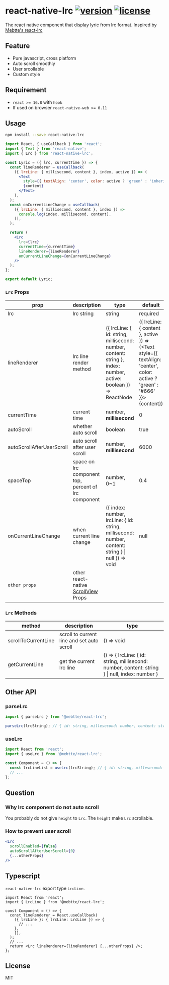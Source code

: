 # react-native-lrc [![version](https://img.shields.io/npm/v/react-native-lrc)](https://www.npmjs.com/package/react-native-lrc) [![license](https://img.shields.io/npm/l/react-native-lrc)](https://github.com/wubocong/react-native-lrc/blob/master/LICENSE)

The react native component that display lyric from lrc format. Inspired by [Mebtte's react-lrc](https://github.com/mebtte/react-lrc)

## Feature

- Pure javascript, cross platform
- Auto scroll smoothly
- User srcollable
- Custom style

## Requirement

- `react >= 16.8` with `hook`
- If used on browser `react-native-web >= 0.11`

## Usage

```sh
npm install --save react-native-lrc
```

```jsx
import React, { useCallback } from 'react';
import { Text } from 'react-native';
import { Lrc } from 'react-native-lrc';

const Lyric = ({ lrc, currentTime }) => {
  const lineRenderer = useCallback(
    ({ lrcLine: { millisecond, content }, index, active }) => (
      <Text
        style={{ textAlign: 'center', color: active ? 'green' : 'inherit' }}>
        {content}
      </Text>
    ),
  );
  const onCurrentLineChange = useCallback(
    ({ lrcLine: { millisecond, content }, index }) =>
      console.log(index, millisecond, content),
    [],
  );

  return (
    <Lrc
      lrc={lrc}
      currentTime={currentTime}
      lineRenderer={lineRenderer}
      onCurrentLineChange={onCurrentLineChange}
    />
  );
};

export default Lyric;
```

### `Lrc` Props

| prop                      | description                                          | type                                                                                                             | default                                                                                                                          |
| ------------------------- | ---------------------------------------------------- | ---------------------------------------------------------------------------------------------------------------- | -------------------------------------------------------------------------------------------------------------------------------- |
| lrc                       | lrc string                                           | string                                                                                                           | required                                                                                                                         |
| lineRenderer              | lrc line render method                               | ({ lrcLine: { id: string, millisecond: number, content: string }, index: number, active: boolean }) => ReactNode | ({ lrcLine: { content }, active }) => (<Text style={{ textAlign: 'center', color: active ? 'green' : '#666' }}>{content}</Text>) |
| currentTime               | current time                                         | number, **millisecond**                                                                                          | 0                                                                                                                                |
| autoScroll                | whether auto scroll                                  | boolean                                                                                                          | true                                                                                                                             |
| autoScrollAfterUserScroll | auto scroll after user scroll                        | number, **millisecond**                                                                                          | 6000                                                                                                                             |
| spaceTop                  | space on lrc component top, percent of lrc component | number, 0~1                                                                                                      | 0.4                                                                                                                              |
| onCurrentLineChange       | when current line change                             | ({ index: number, lrcLine: { id: string, millisecond: number, content: string } \| null }) => void               | null                                                                                                                             |
| `other props`             | other react-native [ScrollView](https://reactnative.dev/docs/scrollview#props) Props                |                                                                         |                                                                                                                                  |
### `Lrc` Methods

| method              | description                                | type                                                                                           |
| ------------------- | ------------------------------------------ | ---------------------------------------------------------------------------------------------- |
| scrollToCurrentLine | scroll to current line and set auto scroll | () => void                                                                                     |
| getCurrentLine      | get the current lrc line                   | () => { lrcLine: { id: string, millisecond: number, content: string } \| null, index: number } |

## Other API

### parseLrc

```jsx
import { parseLrc } from '@mebtte/react-lrc';

parseLrc(lrcString); // { id: string, millesecond: number, content: string }[]
```

### useLrc

```jsx
import React from 'react';
import { useLrc } from '@mebtte/react-lrc';

const Component = () => {
  const lrcLineList = useLrc(lrcString); // { id: string, millesecond: number, content: string }[]
  // ...
};
```

## Question

### Why lrc component do not auto scroll

You probably do not give `height` to `Lrc`. The `height` make `Lrc` scrollable.

### How to prevent user scroll

```jsx
<Lrc
  scrollEnabled={false}
  autoScrollAfterUserScroll={0}
  {...otherProps}
/>
```

## Typescript

`react-native-lrc` export type `LrcLine`.

```tsx
import React from 'react';
import { LrcLine } from '@mebtte/react-lrc';

const Component = () => {
  const lineRenderer = React.useCallback(
    ({ lrcLine }: { lrcLine: LrcLine }) => {
      // ...
    },
    [],
  );
  // ...
  return <Lrc lineRenderer={lineRenderer} {...otherProps} />;
};
```

## License

MIT
